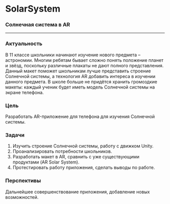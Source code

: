 # SolarSystem
### Солнечная система в AR

---

### Актуальность

В 11 классе школьники начинают изучение нового предмета – астрономии. Многим ребятам бывает сложно понять положение планет и звёзд, поскольку различные плакаты не дают полного 
представления. Данный макет поможет школьникам лучше представить строение Солнечной системы, а технология AR добавить интереса в изучении данного предмета. В школе больше не придётся
хранить громоздкие макеты: каждый ученик будет иметь модель Солнечной системы на экране телефона.

### Цель

Разработать AR-приложение для телефона для изучения Солнечной системы.

### Задачи

1.	Изучить строение Солнечной системы, работу с движком Unity.
2.	Проанализировать потребности школьников.
3.	Разработать макет в AR, сравнить с уже существующими продуктами (AR Solar System).
4.	Протестировать работу приложения, сделать выводы по работе.

### Перспективы

Дальнейшее совершенствование приложения, добавление новых возможностей.

